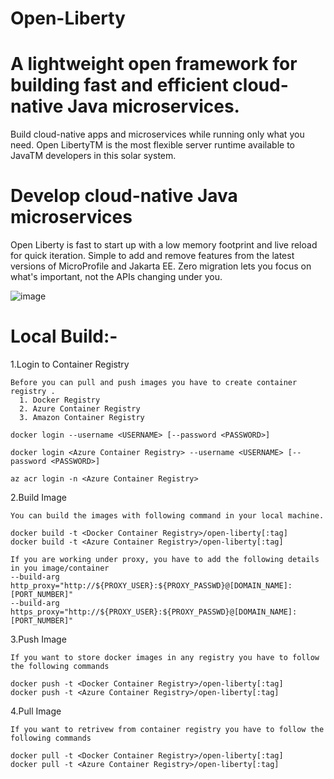 # Open-Liberty

# A lightweight open framework for building fast and efficient cloud-native Java microservices.
Build cloud-native apps and microservices while running only what you need. Open LibertyTM is the most flexible server runtime available to JavaTM developers in this solar system.

# Develop cloud-native Java microservices
Open Liberty is fast to start up with a low memory footprint and live reload for quick iteration. Simple to add and remove features from the latest versions of MicroProfile and Jakarta EE. Zero migration lets you focus on what's important, not the APIs changing under you.

![image](https://user-images.githubusercontent.com/25504355/141348928-6eb9efcd-fe12-4b65-b6e8-c5cf946425aa.png)

# Local Build:-

1.Login to Container Registry

    Before you can pull and push images you have to create container registry . 
      1. Docker Registry
      2. Azure Container Registry
      3. Amazon Container Registry

    docker login --username <USERNAME> [--password <PASSWORD>]

    docker login <Azure Container Registry> --username <USERNAME> [--password <PASSWORD>]

    az acr login -n <Azure Container Registry>
  
2.Build Image

    You can build the images with following command in your local machine.

    docker build -t <Docker Container Registry>/open-liberty[:tag]
    docker build -t <Azure Container Registry>/open-liberty[:tag]

    If you are working under proxy, you have to add the following details in you image/container
    --build-arg http_proxy="http://${PROXY_USER}:${PROXY_PASSWD}@[DOMAIN_NAME]:[PORT_NUMBER]"
    --build-arg https_proxy="http://${PROXY_USER}:${PROXY_PASSWD}@[DOMAIN_NAME]:[PORT_NUMBER]"
  
3.Push Image  
  
    If you want to store docker images in any registry you have to follow the following commands

    docker push -t <Docker Container Registry>/open-liberty[:tag]
    docker push -t <Azure Container Registry>/open-liberty[:tag]
  
4.Pull Image

    If you want to retrivew from container registry you have to follow the following commands

    docker pull -t <Docker Container Registry>/open-liberty[:tag]
    docker pull -t <Azure Container Registry>/open-liberty[:tag]

